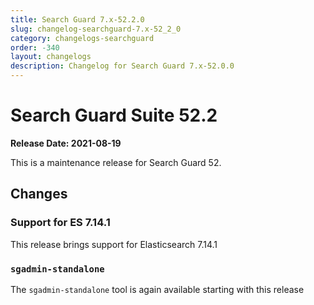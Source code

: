 ```yaml
---
title: Search Guard 7.x-52.2.0
slug: changelog-searchguard-7.x-52_2_0
category: changelogs-searchguard
order: -340
layout: changelogs
description: Changelog for Search Guard 7.x-52.0.0
---
```


<!--- Copyright 2021 floragunn GmbH -->

# Search Guard Suite 52.2

**Release Date: 2021-08-19**

This is a maintenance release for Search Guard 52. 

## Changes

### Support for ES 7.14.1

This release brings support for Elasticsearch 7.14.1

### `sgadmin-standalone`

The `sgadmin-standalone` tool is again available starting with this release
